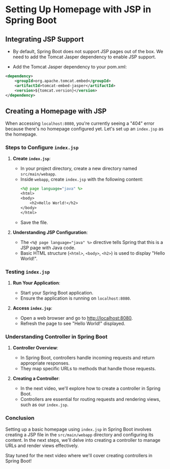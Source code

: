 # Setting Up Homepage with JSP in Spring Boot

## Integrating JSP Support

- By default, Spring Boot does not support JSP pages out of the box. We need to add the Tomcat Jasper dependency to enable JSP support.

- Add the Tomcat Jasper dependency to your pom.xml:

```xml
<dependency>
    <groupId>org.apache.tomcat.embed</groupId>
    <artifactId>tomcat-embed-jasper</artifactId>
    <version>${tomcat.version}</version>
</dependency>
```

## Creating a Homepage with JSP

When accessing `localhost:8080`, you're currently seeing a "404" error because there's no homepage configured yet. Let's set up an `index.jsp` as the homepage.

### Steps to Configure `index.jsp`

1. **Create `index.jsp`**:

   - In your project directory, create a new directory named `src/main/webapp`.
   - Inside `webapp`, create `index.jsp` with the following content:
     ```jsp
     <%@ page language="java" %>
     <html>
     <body>
         <h2>Hello World!</h2>
     </body>
     </html>
     ```
   - Save the file.

2. **Understanding JSP Configuration**:
   - The `<%@ page language="java" %>` directive tells Spring that this is a JSP page with Java code.
   - Basic HTML structure (`<html>`, `<body>`, `<h2>`) is used to display "Hello World!".

### Testing `index.jsp`

1. **Run Your Application**:

   - Start your Spring Boot application.
   - Ensure the application is running on `localhost:8080`.

2. **Access `index.jsp`**:
   - Open a web browser and go to [http://localhost:8080](http://localhost:8080).
   - Refresh the page to see "Hello World!" displayed.

### Understanding Controller in Spring Boot

1. **Controller Overview**:

   - In Spring Boot, controllers handle incoming requests and return appropriate responses.
   - They map specific URLs to methods that handle those requests.

2. **Creating a Controller**:
   - In the next video, we'll explore how to create a controller in Spring Boot.
   - Controllers are essential for routing requests and rendering views, such as our `index.jsp`.

### Conclusion

Setting up a basic homepage using `index.jsp` in Spring Boot involves creating a JSP file in the `src/main/webapp` directory and configuring its content. In the next steps, we'll delve into creating a controller to manage URLs and render views effectively.

Stay tuned for the next video where we'll cover creating controllers in Spring Boot!
